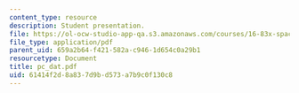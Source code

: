 ```yaml
---
content_type: resource
description: Student presentation.
file: https://ol-ocw-studio-app-qa.s3.amazonaws.com/courses/16-83x-space-systems-engineering-spring-2002-spring-2003/61414f2d8a837d9bd573a7b9c0f130c8_pc_dat.pdf
file_type: application/pdf
parent_uid: 659a2b64-f421-582a-c946-1d654c0a29b1
resourcetype: Document
title: pc_dat.pdf
uid: 61414f2d-8a83-7d9b-d573-a7b9c0f130c8
---
```

